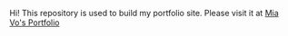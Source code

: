 Hi! This repository is used to build my portfolio site. Please visit it at <a href="https://miavo.netlify.app/" target="_blank">Mia Vo's Portfolio</a>
